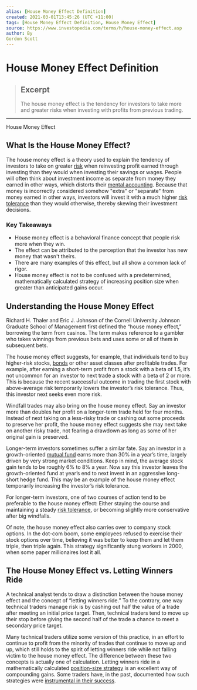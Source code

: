 ```yaml
---
alias: [House Money Effect Definition]
created: 2021-03-01T13:45:26 (UTC +11:00)
tags: [House Money Effect Definition, House Money Effect]
source: https://www.investopedia.com/terms/h/house-money-effect.asp
author: By
Gordon Scott
---
```


# House Money Effect Definition

> ## Excerpt
> The house money effect is the tendency for investors to take more and greater risks when investing with profits from previous trading.

---

House Money Effect
## What Is the House Money Effect?

The house money effect is a theory used to explain the tendency of investors to take on greater [risk](https://www.investopedia.com/terms/r/risk.asp) when reinvesting profit earned through investing than they would when investing their savings or wages. People will often think about investment income as separate from money they earned in other ways, which distorts their [mental accounting](https://www.investopedia.com/terms/m/mentalaccounting.asp). Because that money is incorrectly considered somehow "extra" or "separate" from money earned in other ways, investors will invest it with a much higher [risk tolerance](https://www.investopedia.com/terms/r/risktolerance.asp) than they would otherwise, thereby skewing their investment decisions.

### Key Takeaways

-   House money effect is a behavioral finance concept that people risk more when they win.
-   The effect can be attributed to the perception that the investor has new money that wasn't theirs.
-   There are many examples of this effect, but all show a common lack of rigor.
-   House money effect is not to be confused with a predetermined, mathematically calculated strategy of increasing position size when greater than anticipated gains occur.

## Understanding the House Money Effect

Richard H. Thaler and Eric J. Johnson of the Cornell University Johnson Graduate School of Management first defined the “house money effect,” borrowing the term from casinos. The term makes reference to a gambler who takes winnings from previous bets and uses some or all of them in subsequent bets.

The house money effect suggests, for example, that individuals tend to buy higher-risk stocks, [bonds](https://www.investopedia.com/terms/b/bond.asp) or other asset classes after profitable trades. For example, after earning a short-term profit from a stock with a beta of 1.5, it’s not uncommon for an investor to next trade a stock with a beta of 2 or more. This is because the recent successful outcome in trading the first stock with above-average risk temporarily lowers the investor’s risk tolerance. Thus, this investor next seeks even more risk.

Windfall trades may also bring on the house money effect. Say an investor more than doubles her profit on a longer-term trade held for four months. Instead of next taking on a less-risky trade or cashing out some proceeds to preserve her profit, the house money effect suggests she may next take on another risky trade, not fearing a drawdown as long as some of her original gain is preserved.

Longer-term investors sometimes suffer a similar fate. Say an investor in a growth-oriented [mutual fund](https://www.investopedia.com/terms/m/mutualfund.asp) earns more than 30% in a year’s time, largely driven by very strong market conditions. Keep in mind, the average stock gain tends to be roughly 6% to 8% a year. Now say this investor leaves the growth-oriented fund at year’s end to next invest in an aggressive long-short hedge fund. This may be an example of the house money effect temporarily increasing the investor’s risk tolerance.

For longer-term investors, one of two courses of action tend to be preferable to the house money effect: Either staying the course and maintaining a steady [risk tolerance](https://www.investopedia.com/terms/r/risktolerance.asp), or becoming slightly more conservative after big windfalls.

Of note, the house money effect also carries over to company stock options. In the dot-com boom, some employees refused to exercise their stock options over time, believing it was better to keep them and let them triple, then triple again. This strategy significantly stung workers in 2000, when some paper millionaires lost it all.

## The House Money Effect vs. Letting Winners Ride

A technical analyst tends to draw a distinction between the house money effect and the concept of “letting winners ride.” To the contrary, one way technical traders manage risk is by cashing out half the value of a trade after meeting an initial price target. Then, technical traders tend to move up their stop before giving the second half of the trade a chance to meet a secondary price target.

Many technical traders utilize some version of this practice, in an effort to continue to profit from the minority of trades that continue to move up and up, which still holds to the spirit of letting winners ride while not falling victim to the house money effect. The difference between these two concepts is actually one of calculation. Letting winners ride in a mathematically calculated [position-size strategy](https://www.investopedia.com/articles/trading/09/determine-position-size.asp) is an excellent way of compounding gains. Some traders have, in the past, documented how such strategies were [instrumental in their success](https://www.investopedia.com/articles/trading/08/turtle-trading.asp).
